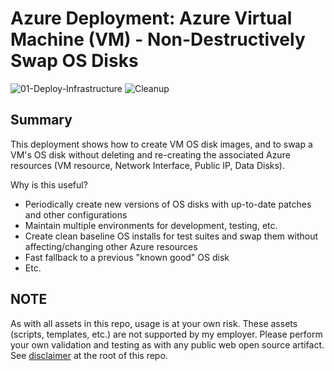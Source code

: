 # Azure Deployment: Azure Virtual Machine (VM) - Non-Destructively Swap OS Disks

![01-Deploy-Infrastructure](https://github.com/plzm/azure-vm-disk-swap/actions/workflows/01-deploy-infra.yml/badge.svg)
![Cleanup](https://github.com/plzm/azure-vm-disk-swap/actions/workflows/cleanup.yml/badge.svg)

## Summary

This deployment shows how to create VM OS disk images, and to swap a VM's OS disk without deleting and re-creating the associated Azure resources (VM resource, Network Interface, Public IP, Data Disks).

Why is this useful?

- Periodically create new versions of OS disks with up-to-date patches and other configurations
- Maintain multiple environments for development, testing, etc.
- Create clean baseline OS installs for test suites and swap them without affecting/changing other Azure resources
- Fast fallback to a previous "known good" OS disk
- Etc.

## NOTE

As with all assets in this repo, usage is at your own risk. These assets (scripts, templates, etc.) are not supported by my employer. Please perform your own validation and testing as with any public web open source artifact. See [disclaimer](https://github.com/plzm/azure-deploy) at the root of this repo.
